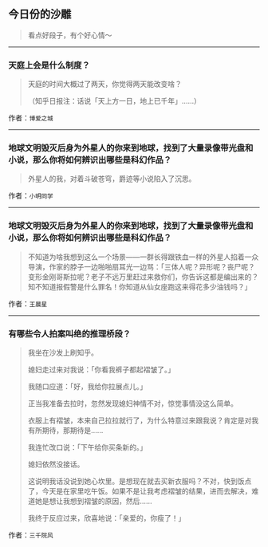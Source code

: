 ## 今日份的沙雕

> 看点好段子，有个好心情～


 
---

### 天庭上会是什么制度？

> 天庭的时间大概过了两天，你觉得两天能改变啥？
> 
> （知乎日报注：话说「天上方一日，地上已千年」……）


作者：`博爱之城`

---

### 地球文明毁灭后身为外星人的你来到地球，找到了大量录像带光盘和小说，那么你将如何辨识出哪些是科幻作品？

> 外星人的我，对着斗破苍穹，爵迹等小说陷入了沉思。


作者：`小明同学`

---

### 地球文明毁灭后身为外星人的你来到地球，找到了大量录像带光盘和小说，那么你将如何辨识出哪些是科幻作品？

> 不知道为啥我想到这么一个场景——一群长得跟铁血一样的外星人掐着一众导演，作家的脖子一边啪啪扇耳光一边骂：「三体人呢？异形呢？丧尸呢？变形金刚哥斯拉呢？老子不远万里赶过来救你们，你告诉这都是编出来的？知不知道报假警是什么罪名！你知道从仙女座跑这来得花多少油钱吗？」


作者：`王晨星`

---

### 有哪些令人拍案叫绝的推理桥段？

> 我坐在沙发上刷知乎。
> 
> 媳妇走过来对我说：「你看我裤子都起褶皱了。」
> 
> 我随口应道：「好，我给你拉展点儿。」
> 
> 正当我准备去拉时，忽然发现媳妇神情不对，惊觉事情没这么简单。
> 
> 衣服上有褶皱，本来自己拉拉就行了，为什么特意过来跟我说？肯定是对我有所期待，那期待是……
> 
> 我连忙改口说：「下午给你买条新的。」
> 
> 媳妇依然没接话。
> 
> 这说明我话没说到她心坎里。是想现在就去买新衣服吗？不对，快到饭点了，今天是在家里吃午饭。如果不是让我考虑褶皱的结果，进而去解决，难道她是想让我想到褶皱的原因，然后……
> 
> 我终于反应过来，欣喜地说：「亲爱的，你瘦了！」


作者：`三千院风`